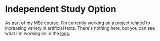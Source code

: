 # Independent Study Option

As part of my MSc course, I'm currently working on a project related to increasing variety in artificial texts. There's nothing here, but you can see what I'm working on in the [logs](logs.md).